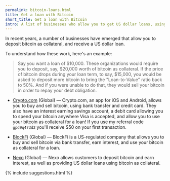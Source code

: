 ```yaml
---
permalink: bitcoin-loans.html
title: Get a loan with Bitcoin
short_title: Get a loan with Bitcoin
intro: A list of businesses who allow you to get US dollar loans, using bitcoin as collateral.
---
```


In recent years, a number of businesses have emerged that allow you to deposit bitcoin as collateral, and receive a US dollar loan. 

To understand how these work, here's an example: 

> Say you want a loan of $10,000. These organizations would require you to deposit, say, $20,000 worth of bitcoin as collateral. If the price of bitcoin drops during your loan term, to say, $15,000, you would be asked to deposit more bitcoin to bring the "Loan-to-Value" ratio back to 50%. And if you were unable to do that, they would sell your bitcoin in order to repay your debt obligation.

- [Crypto.com](https://crypto.com) (Global) — Crypto.com, an app for iOS and Android, allows you to buy and sell bitcoin, using bank transfer and credit card. They also have an interest earning savings account, a debit card allowing you to spend your bitcoin anywhere Visa is accepted, and allow you to use your bitcoin as collateral for a loan! If you use my referral code <code>gpd9q473d2</code> you'll receive $50 on your first transaction.

- [BlockFi](https://blockfi.com/?ref=2af7e511) (Global) — BlockFi is a US-regulated company that allows you to buy and sell bitcoin via bank transfer, earn interest, and use your bitcoin as collateral for a loan.

- [Nexo](https://www.nexo.io) (Global) — Nexo allows customers to deposit bitcoin and earn interest, as well as providing US dollar loans using bitcoin as collateral.

{% include suggestions.html %}
